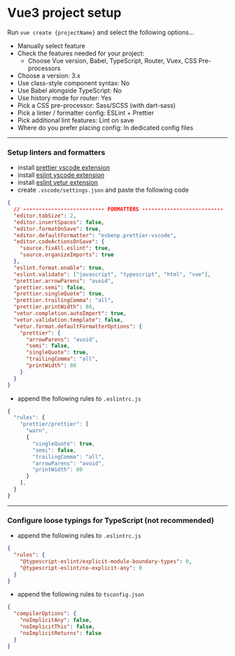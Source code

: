 # Vue3 project setup

Run `vue create {projectName}` and select the following options...

- Manually select feature
- Check the features needed for your project:
  - Choose Vue version, Babel, TypeScript, Router, Vuex, CSS Pre-processors
- Choose a version: 3.x
- Use class-style component syntax: No
- Use Babel alongside TypeScript: No
- Use history mode for router: Yes
- Pick a CSS pre-processor: Sass/SCSS (with dart-sass)
- Pick a linter / formatter config: ESLint + Prettier
- Pick additional lint features: Lint on save
- Where do you prefer placing config: In dedicated config files

---

### Setup linters and formatters

- install [prettier vscode extension](https://marketplace.visualstudio.com/items?itemName=esbenp.prettier-vscode)
- install [eslint vscode extension](https://marketplace.visualstudio.com/items?itemName=dbaeumer.vscode-eslint)
- install [eslint vetur extension](https://marketplace.visualstudio.com/items?itemName=octref.vetur)
- create `.vscode/settings.json` and paste the following code

```json
{
  // -------------------------- FORMATTERS --------------------------
  "editor.tabSize": 2,
  "editor.insertSpaces": false,
  "editor.formatOnSave": true,
  "editor.defaultFormatter": "esbenp.prettier-vscode",
  "editor.codeActionsOnSave": {
    "source.fixAll.eslint": true,
    "source.organizeImports": true
  },
  "eslint.format.enable": true,
  "eslint.validate": ["javascript", "typescript", "html", "vue"],
  "prettier.arrowParens": "avoid",
  "prettier.semi": false,
  "prettier.singleQuote": true,
  "prettier.trailingComma": "all",
  "prettier.printWidth": 80,
  "vetur.completion.autoImport": true,
  "vetur.validation.template": false,
  "vetur.format.defaultFormatterOptions": {
    "prettier": {
      "arrowParens": "avoid",
      "semi": false,
      "singleQuote": true,
      "trailingComma": "all",
      "printWidth": 80
    }
  }
}
```

- append the following rules to `.eslintrc.js`

```js
{
  "rules": {
    "prettier/prettier": [
      "warn",
      {
        "singleQuote": true,
        "semi": false,
        "trailingComma": "all",
        "arrowParens": "avoid",
        "printWidth": 80
      }
    ],
  }
}
```

---

### Configure loose typings for TypeScript (not recommended)

- append the following rules to `.eslintrc.js`

```json
{
  "rules": {
    "@typescript-eslint/explicit-module-boundary-types": 0,
    "@typescript-eslint/no-explicit-any": 0
  }
}
```

- append the following rules to `tsconfig.json`

```json
{
  "compilerOptions": {
    "noImplicitAny": false,
    "noImplicitThis": false,
    "noImplicitReturns": false
  }
}
```
